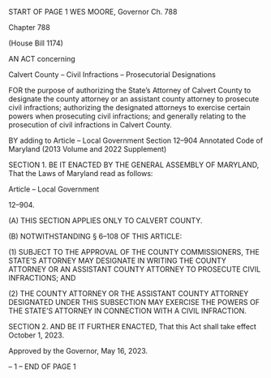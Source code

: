 START OF PAGE 1
WES MOORE, Governor Ch. 788

Chapter 788

(House Bill 1174)

AN ACT concerning

Calvert County – Civil Infractions – Prosecutorial Designations

FOR the purpose of authorizing the State’s Attorney of Calvert County to designate the
county attorney or an assistant county attorney to prosecute civil infractions;
authorizing the designated attorneys to exercise certain powers when prosecuting
civil infractions; and generally relating to the prosecution of civil infractions in
Calvert County.

BY adding to
Article – Local Government
Section 12–904
Annotated Code of Maryland
(2013 Volume and 2022 Supplement)

SECTION 1. BE IT ENACTED BY THE GENERAL ASSEMBLY OF MARYLAND,
That the Laws of Maryland read as follows:

Article – Local Government

12–904.

(A) THIS SECTION APPLIES ONLY TO CALVERT COUNTY.

(B) NOTWITHSTANDING § 6–108 OF THIS ARTICLE:

(1) SUBJECT TO THE APPROVAL OF THE COUNTY COMMISSIONERS,
THE STATE’S ATTORNEY MAY DESIGNATE IN WRITING THE COUNTY ATTORNEY OR
AN ASSISTANT COUNTY ATTORNEY TO PROSECUTE CIVIL INFRACTIONS; AND

(2) THE COUNTY ATTORNEY OR THE ASSISTANT COUNTY ATTORNEY
DESIGNATED UNDER THIS SUBSECTION MAY EXERCISE THE POWERS OF THE
STATE’S ATTORNEY IN CONNECTION WITH A CIVIL INFRACTION.

SECTION 2. AND BE IT FURTHER ENACTED, That this Act shall take effect
October 1, 2023.

Approved by the Governor, May 16, 2023.

– 1 –
END OF PAGE 1